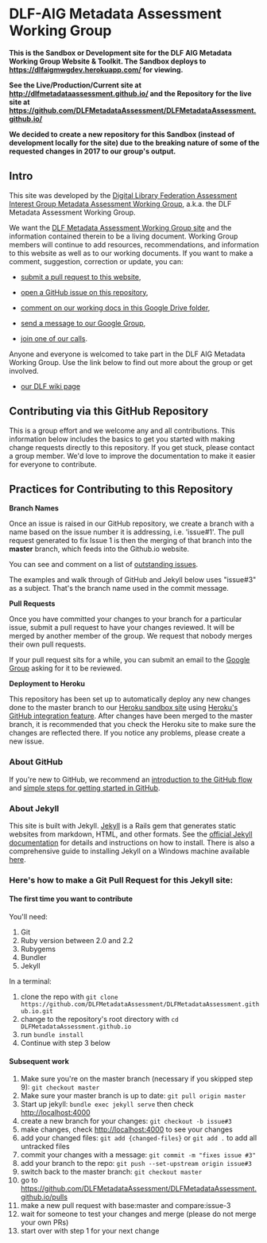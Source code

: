 # DLF-AIG Metadata Assessment Working Group

**This is the Sandbox or Development site for the DLF AIG Metadata Working Group Website & Toolkit. The Sandbox deploys to https://dlfaigmwgdev.herokuapp.com/ for viewing.**

**See the Live/Production/Current site at http://dlfmetadataassessment.github.io/ and the Repository for the live site at https://github.com/DLFMetadataAssessment/DLFMetadataAssessment.github.io/**

**We decided to create a new repository for this Sandbox (instead of development locally for the site) due to the breaking nature of some of the requested changes in 2017 to our group's output.**

## Intro

This site was developed by the [Digital Library Federation Assessment Interest Group Metadata Assessment Working Group](https://groups.google.com/forum/#!forum/dlf-aig-metadata-assessment-working-group), a.k.a. the DLF Metadata Assessment Working Group.

We want the [DLF Metadata Assessment Working Group site](http://dlfmetadataassessment.github.io/) and the information contained therein to be a living document. Working Group members will continue to add resources, recommendations, and information to this website as well as to our working documents. If you want to make a comment, suggestion, correction or update, you can:

  * [submit a pull request to this website](https://github.com/DLFMetadataAssessment/DLFMetadataAssessment.github.io/pulls),

  * [open a GitHub issue on this repository](https://github.com/DLFMetadataAssessment/DLFMetadataAssessment.github.io/issues),

  * [comment on our working docs in this Google Drive folder](https://drive.google.com/open?id=0B74oOQcTdnHjWk51a283bUVta0E),

  * [send a message to our Google Group](https://groups.google.com/forum/#!forum/dlf-aig-metadata-assessment-working-group),

  * [join one of our calls](https://wiki.diglib.org/Assessment:Metadata).

Anyone and everyone is welcomed to take part in the DLF AIG Metadata Working Group. Use the link below to find out more about the group or get involved.

  * [our DLF wiki page](https://wiki.diglib.org/Assessment:Metadata)

## Contributing via this GitHub Repository

This is a group effort and we welcome any and all contributions. This information below includes the basics to get you started with making change requests directly to this repository. If you get stuck, please contact a group member. We'd love to improve the documentation to make it easier for everyone to contribute.

## Practices for Contributing to this Repository

**Branch Names**

Once an issue is raised in our GitHub repository, we create a branch with a name based on the issue number it is addressing, i.e. 'issue#1'. The pull request generated to fix Issue 1 is then the merging of that branch into the **master** branch, which feeds into the Github.io website.

You can see and comment on a list of [outstanding issues](https://github.com/DLFMetadataAssessment/DLFMetadataAssessment.github.io/issues).

The examples and walk through of GitHub and Jekyll below uses "issue#3" as a subject. That's the branch name used in the commit message.

**Pull Requests**

Once you have committed your changes to your branch for a particular issue, submit a pull request to have your changes reviewed. It will be merged by another member of the group. We request that nobody merges their own pull requests.

If your pull request sits for a while, you can submit an email to the [Google Group](https://groups.google.com/forum/#!forum/dlf-aig-metadata-assessment-working-group) asking for it to be reviewed.

**Deployment to Heroku**

This repository has been set up to automatically deploy any new changes done to the master branch to our [Heroku sandbox site](https://dlfaigmwgdev.herokuapp.com/) using [Heroku's GitHub integration feature](https://blog.heroku.com/heroku_github_integration). After changes have been merged to the master branch, it is recommended that you check the Heroku site to make sure the changes are reflected there. If you notice any problems, please create a new issue.

### About GitHub

If you're new to GitHub, we recommend an [introduction to the GitHub flow](https://guides.github.com/introduction/flow/) and [simple steps for getting started in GitHub](https://guides.github.com/activities/hello-world/).

### About Jekyll

This site is built with Jekyll. [Jekyll](http://jekyllrb.com) is a Rails gem that generates static websites from markdown, HTML, and other formats. See the [official Jekyll documentation](http://jekyllrb.com/docs/home/) for details and instructions on how to install. There is also a comprehensive guide to installing Jekyll on a Windows machine available [here](http://jekyll-windows.juthilo.com/).

### Here's how to make a Git Pull Request for this Jekyll site:

#### The first time you want to contribute

You'll need:

1. Git
2. Ruby version between 2.0 and 2.2
3. Rubygems
4. Bundler
5. Jekyll

In a terminal:

1. clone the repo with ```git clone https://github.com/DLFMetadataAssessment/DLFMetadataAssessment.github.io.git```
2. change to the repository's root directory with ```cd DLFMetadataAssessment.github.io```  
3. run ```bundle install```
4. Continue with step 3 below

#### Subsequent work
1. Make sure you're on the master branch (necessary if you skipped step 9): ```git checkout master```
2. Make sure your master branch is up to date: ```git pull origin master```
3. Start up jekyll: ```bundle exec jekyll serve``` then check [http://localhost:4000](http://localhost:4000)
4. create a new branch for your changes: ```git checkout -b issue#3```
5. make changes, check [http://localhost:4000](http://localhost:4000) to see your changes
6. add your changed files: ```git add {changed-files}``` or ```git add .``` to add all untracked files
7. commit your changes with a message: ```git commit -m "fixes issue #3"```
8. add your branch to the repo: ```git push --set-upstream origin issue#3```
9. switch back to the master branch: ```git checkout master```
10. go to https://github.com/DLFMetadataAssessment/DLFMetadataAssessment.github.io/pulls
11. make a new pull request with base:master and compare:issue-3
12. wait for someone to test your changes and merge (please do not merge your own PRs)
13. start over with step 1 for your next change
